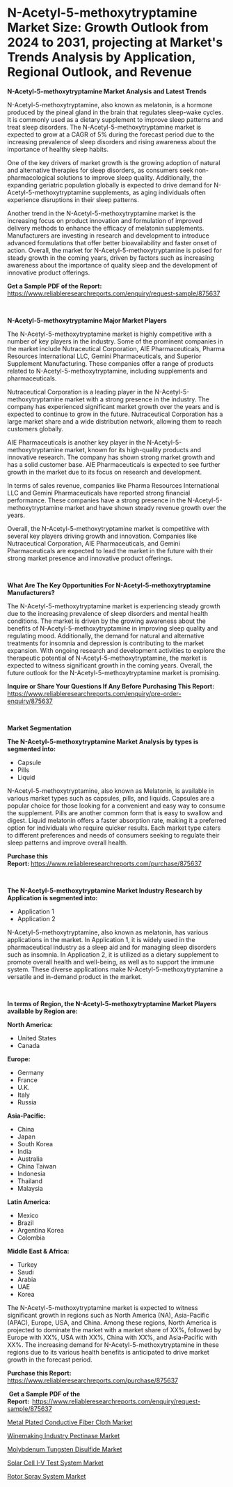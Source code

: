 <p><h1>N-Acetyl-5-methoxytryptamine Market Size: Growth Outlook from 2024 to 2031, projecting at Market's Trends Analysis by Application, Regional Outlook, and Revenue</h1></p><p><strong>N-Acetyl-5-methoxytryptamine Market Analysis and Latest Trends</strong></p>
<p><p>N-Acetyl-5-methoxytryptamine, also known as melatonin, is a hormone produced by the pineal gland in the brain that regulates sleep-wake cycles. It is commonly used as a dietary supplement to improve sleep patterns and treat sleep disorders. The N-Acetyl-5-methoxytryptamine market is expected to grow at a CAGR of 5% during the forecast period due to the increasing prevalence of sleep disorders and rising awareness about the importance of healthy sleep habits.</p><p>One of the key drivers of market growth is the growing adoption of natural and alternative therapies for sleep disorders, as consumers seek non-pharmacological solutions to improve sleep quality. Additionally, the expanding geriatric population globally is expected to drive demand for N-Acetyl-5-methoxytryptamine supplements, as aging individuals often experience disruptions in their sleep patterns.</p><p>Another trend in the N-Acetyl-5-methoxytryptamine market is the increasing focus on product innovation and formulation of improved delivery methods to enhance the efficacy of melatonin supplements. Manufacturers are investing in research and development to introduce advanced formulations that offer better bioavailability and faster onset of action. Overall, the market for N-Acetyl-5-methoxytryptamine is poised for steady growth in the coming years, driven by factors such as increasing awareness about the importance of quality sleep and the development of innovative product offerings.</p></p>
<p><strong>Get a Sample PDF of the Report:&nbsp;</strong> <a href="https://www.reliableresearchreports.com/enquiry/request-sample/875637">https://www.reliableresearchreports.com/enquiry/request-sample/875637</a></p>
<p>&nbsp;</p>
<p><strong>N-Acetyl-5-methoxytryptamine Major Market Players</strong></p>
<p><p>The N-Acetyl-5-methoxytryptamine market is highly competitive with a number of key players in the industry. Some of the prominent companies in the market include Nutraceutical Corporation, AIE Pharmaceuticals, Pharma Resources International LLC, Gemini Pharmaceuticals, and Superior Supplement Manufacturing. These companies offer a range of products related to N-Acetyl-5-methoxytryptamine, including supplements and pharmaceuticals.</p><p>Nutraceutical Corporation is a leading player in the N-Acetyl-5-methoxytryptamine market with a strong presence in the industry. The company has experienced significant market growth over the years and is expected to continue to grow in the future. Nutraceutical Corporation has a large market share and a wide distribution network, allowing them to reach customers globally.</p><p>AIE Pharmaceuticals is another key player in the N-Acetyl-5-methoxytryptamine market, known for its high-quality products and innovative research. The company has shown strong market growth and has a solid customer base. AIE Pharmaceuticals is expected to see further growth in the market due to its focus on research and development.</p><p>In terms of sales revenue, companies like Pharma Resources International LLC and Gemini Pharmaceuticals have reported strong financial performance. These companies have a strong presence in the N-Acetyl-5-methoxytryptamine market and have shown steady revenue growth over the years.</p><p>Overall, the N-Acetyl-5-methoxytryptamine market is competitive with several key players driving growth and innovation. Companies like Nutraceutical Corporation, AIE Pharmaceuticals, and Gemini Pharmaceuticals are expected to lead the market in the future with their strong market presence and innovative product offerings.</p></p>
<p>&nbsp;</p>
<p><strong>What Are The Key Opportunities For N-Acetyl-5-methoxytryptamine Manufacturers?</strong></p>
<p><p>The N-Acetyl-5-methoxytryptamine market is experiencing steady growth due to the increasing prevalence of sleep disorders and mental health conditions. The market is driven by the growing awareness about the benefits of N-Acetyl-5-methoxytryptamine in improving sleep quality and regulating mood. Additionally, the demand for natural and alternative treatments for insomnia and depression is contributing to the market expansion. With ongoing research and development activities to explore the therapeutic potential of N-Acetyl-5-methoxytryptamine, the market is expected to witness significant growth in the coming years. Overall, the future outlook for the N-Acetyl-5-methoxytryptamine market is promising.</p></p>
<p><strong>Inquire or Share Your Questions If Any Before Purchasing This Report:</strong> <a href="https://www.reliableresearchreports.com/enquiry/pre-order-enquiry/875637">https://www.reliableresearchreports.com/enquiry/pre-order-enquiry/875637</a></p>
<p>&nbsp;</p>
<p><strong>Market Segmentation</strong></p>
<p><strong>The N-Acetyl-5-methoxytryptamine Market Analysis by types is segmented into:</strong></p>
<p><ul><li>Capsule</li><li>Pills</li><li>Liquid</li></ul></p>
<p><p>N-Acetyl-5-methoxytryptamine, also known as Melatonin, is available in various market types such as capsules, pills, and liquids. Capsules are a popular choice for those looking for a convenient and easy way to consume the supplement. Pills are another common form that is easy to swallow and digest. Liquid melatonin offers a faster absorption rate, making it a preferred option for individuals who require quicker results. Each market type caters to different preferences and needs of consumers seeking to regulate their sleep patterns and improve overall health.</p></p>
<p><strong>Purchase this Report:&nbsp;</strong><a href="https://www.reliableresearchreports.com/purchase/875637">https://www.reliableresearchreports.com/purchase/875637</a></p>
<p>&nbsp;</p>
<p><strong>The N-Acetyl-5-methoxytryptamine Market Industry Research by Application is segmented into:</strong></p>
<p><ul><li>Application 1</li><li>Application 2</li></ul></p>
<p><p>N-Acetyl-5-methoxytryptamine, also known as melatonin, has various applications in the market. In Application 1, it is widely used in the pharmaceutical industry as a sleep aid and for managing sleep disorders such as insomnia. In Application 2, it is utilized as a dietary supplement to promote overall health and well-being, as well as to support the immune system. These diverse applications make N-Acetyl-5-methoxytryptamine a versatile and in-demand product in the market.</p></p>
<p>&nbsp;</p>
<p><strong>In terms of Region, the N-Acetyl-5-methoxytryptamine Market Players available by Region are:</strong></p>
<p>
    <p> <strong> North America: </strong>
        <ul>
            <li>United States</li>
            <li>Canada</li>
        </ul>
        </p> 
    <p> <strong> Europe: </strong>
        <ul>
            <li>Germany</li>
            <li>France</li>
            <li>U.K.</li>
            <li>Italy</li>
            <li>Russia</li>
        </ul>
        </p> 
    <p> <strong> Asia-Pacific: </strong>
        <ul>
            <li>China</li>
            <li>Japan</li>
            <li>South Korea</li>
            <li>India</li>
            <li>Australia</li>
            <li>China Taiwan</li>
            <li>Indonesia</li>
            <li>Thailand</li>
            <li>Malaysia</li>
        </ul>
        </p> 
    <p> <strong> Latin America: </strong>
        <ul>
            <li>Mexico</li>
            <li>Brazil</li>
            <li>Argentina Korea</li>
            <li>Colombia</li>
        </ul>
        </p> 
    <p> <strong> Middle East & Africa: </strong>
        <ul>
            <li>Turkey</li>
            <li>Saudi</li>
            <li>Arabia</li>
            <li>UAE</li>
            <li>Korea</li>
        </ul>
    </p>
    </p>
<p><p>The N-Acetyl-5-methoxytryptamine market is expected to witness significant growth in regions such as North America (NA), Asia-Pacific (APAC), Europe, USA, and China. Among these regions, North America is projected to dominate the market with a market share of XX%, followed by Europe with XX%, USA with XX%, China with XX%, and Asia-Pacific with XX%. The increasing demand for N-Acetyl-5-methoxytryptamine in these regions due to its various health benefits is anticipated to drive market growth in the forecast period.</p></p>
<p><strong>Purchase this Report: </strong><a href="https://www.reliableresearchreports.com/purchase/875637">https://www.reliableresearchreports.com/purchase/875637</a></p>
<p>&nbsp;<strong>Get a Sample PDF of the Report:&nbsp;&nbsp;</strong><a href="https://www.reliableresearchreports.com/enquiry/request-sample/875637">https://www.reliableresearchreports.com/enquiry/request-sample/875637</a></p>
<p><strong></strong></p>
<p><p><a href="https://view.publitas.com/reportprime-1/metal-plated-conductive-fiber-cloth-market-a-comprehensive-report-of-its-market-share-growth-trends-2024-2031/">Metal Plated Conductive Fiber Cloth Market</a></p><p><a href="https://view.publitas.com/reportprime-1/winemaking-industry-pectinase-market-share-market-new-trends-analysis-report-by-type-by-application-by-end-use-by-region-and-segment-forecasts-2024-2031/">Winemaking Industry Pectinase Market</a></p><p><a href="https://circular-yam-9b9.notion.site/Molybdenum-Tungsten-Disulfide-Market-Provides-Detailed-Segmentation-of-this-Market-based-on-Type-Ap-1bbe14ba90c148848c5afb2e909cbea8">Molybdenum Tungsten Disulfide Market</a></p><p><a href="https://cedar-agate-3da.notion.site/Solar-Cell-I-V-Test-System-Market-Research-Report-Provides-thorough-Industry-Overview-which-offers--fb5c937c19724fc390ac6da361796f2d">Solar Cell I-V Test System Market</a></p><p><a href="https://copper-carbon-84f.notion.site/Rotor-Spray-System-Market-Challenges-Opportunities-and-Growth-Drivers-and-Major-Market-Players-fo-84d5357b930e4b7a86e9f0245ed01675">Rotor Spray System Market</a></p></p>